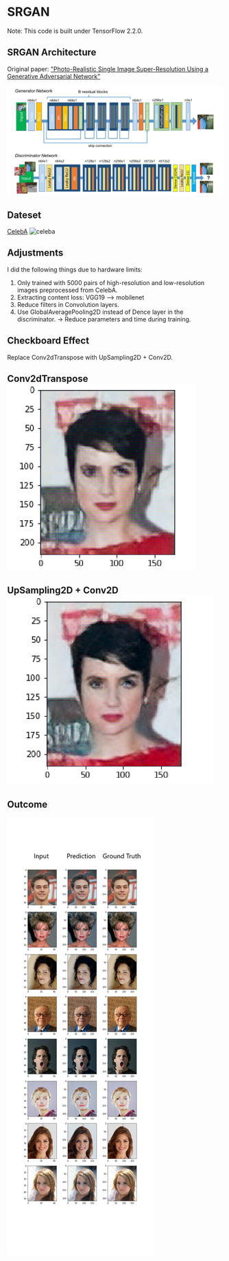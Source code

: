 # SRGAN

Note: This code is built under TensorFlow 2.2.0.

## SRGAN Architecture

Original paper: ["Photo-Realistic Single Image Super-Resolution Using a Generative Adversarial Network"](https://arxiv.org/abs/1609.04802)

![architecture](./pngs/model_architecture.png)

## Dateset

[CelebA](http://mmlab.ie.cuhk.edu.hk/projects/CelebA.html)
![celeba](./pngs/CelebA.png)

## Adjustments

I did the following things due to hardware limits:
1. Only trained with 5000 pairs of high-resolution and low-resolution images preprocessed from CelebA.
2. Extracting content loss: VGG19 --> mobilenet
3. Reduce filters in Convolution layers.
4. Use GlobalAveragePooling2D instead of Dence layer in the discriminator.
   -> Reduce parameters and time during training.

## Checkboard Effect

Replace Conv2dTranspose with UpSampling2D + Conv2D.

Conv2dTranspose ![checkboard1](./pngs/checkboard_effect.png)
--------------------------------------------------------------
UpSampling2D + Conv2D ![checkboard2](./pngs/checkboard_effect2.png)
--------------------------------------------------------------------
## Outcome

![outcome](./pngs/output.png)
